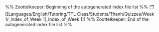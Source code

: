 %% Zoottelkeeper: Beginning of the autogenerated index file list  %%
🗂️ [[Languages/English/Tutoring/TTL Class/Students/Thanh/Quizzes/Week 1/_Index_of_Week 1|_Index_of_Week 1]]
%% Zoottelkeeper: End of the autogenerated index file list  %%
